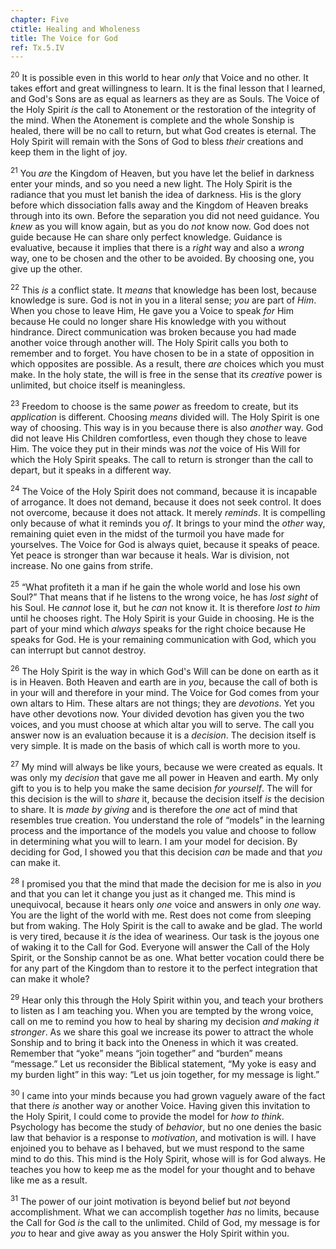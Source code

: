 ```yaml
---
chapter: Five
ctitle: Healing and Wholeness
title: The Voice for God
ref: Tx.5.IV
---
```


<sup>20</sup> It is possible even in this world to hear *only* that Voice and no
other. It takes effort and great willingness to learn. It is the final
lesson that I learned, and God's Sons are as equal as learners as they
are as Souls. The Voice of the Holy Spirit *is* the call to Atonement or
the restoration of the integrity of the mind. When the Atonement is
complete and the whole Sonship is healed, there will be no call to
return, but what God creates is eternal. The Holy Spirit will remain
with the Sons of God to bless *their* creations and keep them in the
light of joy.

<sup>21</sup> You *are* the Kingdom of Heaven, but you have let the belief in
darkness enter your minds, and so you need a new light. The Holy Spirit
is the radiance that you must let banish the idea of darkness. His is
the glory before which dissociation falls away and the Kingdom of Heaven
breaks through into its own. Before the separation you did not need
guidance. You *knew* as you will know again, but as you do *not* know
now. God does not guide because He can share only perfect knowledge.
Guidance is evaluative, because it implies that there is a *right* way
and also a *wrong* way, one to be chosen and the other to be avoided. By
choosing one, you give up the other.

<sup>22</sup> This *is* a conflict state. It *means* that knowledge has been lost,
because knowledge is sure. God is not in you in a literal sense; *you*
are part of *Him*. When you chose to leave Him, He gave you a Voice to
speak *for* Him because He could no longer share His knowledge with you
without hindrance. Direct communication was broken because you had made
another voice through another will. The Holy Spirit calls you both to
remember and to forget. You have chosen to be in a state of opposition
in which opposites are possible. As a result, there *are* choices which
you must make. In the holy state, the will is free in the sense that its
*creative* power is unlimited, but choice itself is meaningless.

<sup>23</sup> Freedom to choose is the same *power* as freedom to create, but its
*application* is different. Choosing *means* divided will. The Holy
Spirit is one way of choosing. This way is in you because there is also
*another* way. God did not leave His Children comfortless, even though
they chose to leave Him. The voice they put in their minds was *not* the
voice of His Will for which the Holy Spirit speaks. The call to return
is stronger than the call to depart, but it speaks in a different way.

<sup>24</sup> The Voice of the Holy Spirit does not command, because it is
incapable of arrogance. It does not demand, because it does not seek
control. It does not overcome, because it does not attack. It merely
*reminds*. It is compelling only because of what it reminds you *of*. It
brings to your mind the *other* way, remaining quiet even in the midst
of the turmoil you have made for yourselves. The Voice for God is always
quiet, because it speaks of peace. Yet peace is stronger than war
because it heals. War is division, not increase. No one gains from
strife.

<sup>25</sup> “What profiteth it a man if he gain the whole world and lose his own
Soul?” That means that if he listens to the wrong voice, he has *lost
sight* of his Soul. He *cannot* lose it, but he *can* not know it. It is
therefore *lost to him* until he chooses right. The Holy Spirit is your
Guide in choosing. He is the part of your mind which *always* speaks for
the right choice because He speaks for God. He is your remaining
communication with God, which you can interrupt but cannot destroy.

<sup>26</sup> The Holy Spirit is the way in which God's Will can be done on earth
as it is in Heaven. Both Heaven and earth are in *you*, because the call
of both is in your will and therefore in your mind. The Voice for God
comes from your own altars to Him. These altars are not things; they are
*devotions*. Yet you have other devotions now. Your divided devotion has
given you the two voices, and you must choose at which altar you will to
serve. The call you answer now is an evaluation because it is a
*decision*. The decision itself is very simple. It is made on the basis
of which call is worth more to you.

<sup>27</sup> My mind will always be like yours, because we were created as equals.
It was only my *decision* that gave me all power in Heaven and earth. My
only gift to you is to help you make the same decision *for yourself*.
The will for this decision is the will to *share* it, because the
decision itself *is* the decision to share. It is *made by giving* and
is therefore the *one* act of mind that resembles true creation. You
understand the role of “models” in the learning process and the
importance of the models you value and choose to follow in determining
what you will to learn. I am your model for decision. By deciding for
God, I showed you that this decision *can* be made and that *you* can
make it.

<sup>28</sup> I promised you that the mind that made the decision for me is also in
*you* and that you can let it change you just as it changed me. This
mind is unequivocal, because it hears only *one* voice and answers in
only *one* way. You are the light of the world with me. Rest does not
come from sleeping but from waking. The Holy Spirit is the call to awake
and be glad. The world is very tired, because it *is* the idea of
weariness. Our task is the joyous one of waking it to the Call for God.
Everyone will answer the Call of the Holy Spirit, or the Sonship cannot
be as one. What better vocation could there be for any part of the
Kingdom than to restore it to the perfect integration that can make it
whole?

<sup>29</sup> Hear only this through the Holy Spirit within you, and teach your
brothers to listen as I am teaching you. When you are tempted by the
wrong voice, call on me to remind you how to heal by sharing my decision
*and making it stronger*. As we share this goal we increase its power to
attract the whole Sonship and to bring it back into the Oneness in which
it was created. Remember that “yoke” means “join together” and “burden”
means “message.” Let us reconsider the Biblical statement, “My yoke is
easy and my burden light” in this way: “Let us join together, for my
message is light.”

<sup>30</sup> I came into your minds because you had grown vaguely aware of the
fact that there *is* another way or another Voice. Having given this
invitation to the Holy Spirit, I could come to provide the model for
*how to think*. Psychology has become the study of *behavior*, but no
one denies the basic law that behavior is a response to *motivation*,
and motivation is will. I have enjoined you to behave as I behaved, but
we must respond to the same mind to do this. This mind is the Holy
Spirit, whose will is for God always. He teaches you how to keep me as
the model for your thought and to behave like me as a result.

<sup>31</sup> The power of our joint motivation is beyond belief but *not* beyond
accomplishment. What we can accomplish together *has* no limits, because
the Call for God *is* the call to the unlimited. Child of God, my
message is for *you* to hear and give away as you answer the Holy Spirit
within you.

